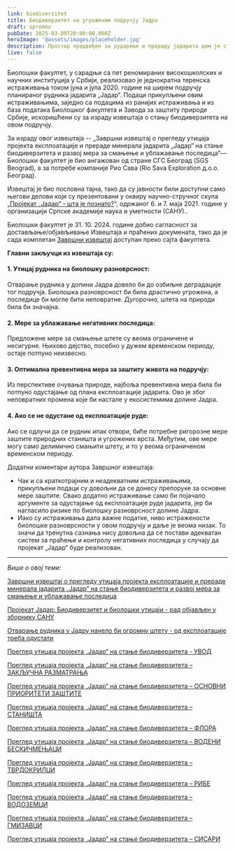 ```yaml
---
link: biodiverzitet
title: Биодиверзитет на угроженом подручју Јадра
draft: spremno
pubDate: 2025-03-09T20:00:00.000Z
heroImage: '@assets/images/placeholder.jpg'
description: Простор предвиђен за рударење и прераду јадарита дом је стотина национално и међународно значајних угрожених врста биљака и животиња. Њихов опстанак био би доведен у питање реализацијом пројекта „Јадар“.
live: false
---
```

Биолошки факултет, у сарадњи са пет реномираних високошколских и научних институција у Србији, реализовао је једнократна теренска истраживања током јуна и јула 2020. године на ширем подручју планираног рудника јадарита „Јадар“. Подаци прикупљени овим истраживањима, заједно са подацима из ранијих истраживања и из база података Биолошког факултета и Завода за заштиту природе Србије, искоришћени су за израду извештаја о стању биодиверзитета на овом подручју.

За израду овог извештаја -- „Завршни извештај о прегледу утицаја пројекта експлоатације и прераде минерала јадарита „Јадар“ на стање биодиверзитета и развој мера за смањење и ублажавање последица“— Биолошки факултет је био ангажован од стране СГС Београд (SGS Beograd), а за потребе компаније Рио Сава (Rio Sava Exploration д.о.о. Београд).

Извештај је био пословна тајна, тако да су јавности били доступни само његови делови који су презентовани у оквиру научно-стручног скупа „[Пројекат „Јадар“ - шта је познато?](https://drive.google.com/file/d/1cbUf5iJiWYUp1NJnkaKe9cGXuLM_l0Md/view?usp=drive_link)“, одржаног 6. и 7. маја 2021. године у организацији Српске академије наука и уметности (САНУ)..

Биолошки факултет је 31. 10. 2024. године добио сагласност за достављање/објављивање Извештаја и праћених докумената, тако да је сада комплетан [Завршни извештај](https://drive.google.com/file/d/1ZRAHPig6Rz2n-E-zrZ0clucPnvZYiNsx/view?usp=drive_link) доступан преко сајта факултета.

**Главни закључци из извештаја су:**

#### 1. Утицај рудника на биолошку разноврсност:

Отварање рудника у долини Јадра довело би до озбиљне деградације тог подручја. Биолошка разноврсност би била драстично угрожена, а последице би могле бити неповратне. Дугорочно, штета на природи била би значајна.

#### 2. Mере за ублажавање негативних последица:

Предложене мере за смањење штете су веома ограничене и несигурне. Њихово дејство, посебно у дужем временском периоду, остаје потпуно неизвесно.

#### 3. Оптимална превентивна мера за заштиту живота на подручју:

Из перспективе очувања природе, најбоља превентивна мера била би потпуно одустајање од плана експлоатације јадарита. Ово је због неповратних промена које би настале у екосистемима долине Јадра.

#### 4. Ако се не одустане од експлоатације руде:

Ако се одлучи да се рудник ипак отвори, биће потребне ригорозне мере заштите природних станишта и угрожених врста. Међутим, ове мере могу само делимично смањити штету, и то у веома ограниченом временском периоду.

Додатни коментари аутора Завршног извештаја:

- Чак и са краткотрајним и неадекватним истраживањима, прикупљени подаци су довољни да се донесу препоруке за основне мере заштите. Свако додатно истраживање само би појачало аргументе за одустајање од експлоатације руде јадарита, јер би нагласило ризике по биолошку разноврсност долине Јадра.
- Иако су истраживања дала важне податке, ниво истражености биолошке разноврсности у овом подручју и даље је веома низак. То значи да тренутна сазнања нису довољна да се постави адекватан систем за праћење и контролу негативних последица у случају да пројекат „Јадар“ буде реализован.

---

_Више о овој теми:_

[Завршни извештај о прегледу утицаја пројекта експлоатације и прераде минерала јадарита „Јадар“ на стање биодиверзитета и развој мера за смањење и ублажавање последица](https://drive.google.com/file/d/1ZRAHPig6Rz2n-E-zrZ0clucPnvZYiNsx/view?usp=drive_link)

[Пројекат Јадар: Биодиверзитет и биолошки утицаји - рад објављен у зборнику САНУ](https://drive.google.com/file/d/1cbUf5iJiWYUp1NJnkaKe9cGXuLM_l0Md/view?usp=drive_link)

[Отварање рудника у Јадру нанело би огромну штету - од експлоатације треба одустати](https://www.insajder.net/teme/profesori-bioloskog-fakulteta-za-insajder-otvaranje-rudnika-u-jadru-nanelo-bi-ogromnu-stetu-po-biodiverzitet-i-prirodu-od-eksploatacije-treba-odustati)

[Преглед утицаја пројекта „Јадар“ на стање биодиверзитета - УВОД](https://drive.google.com/file/d/1KGJ6D9hP1Jh9_wFdtdl_nKE9PeHIMhn7/view?usp=drive_link)

[Преглед утицаја пројекта „Јадар“ на стање биодиверзитета – ЗАКЉУЧНА РАЗМАТРАЊА](https://drive.google.com/file/d/1th29jSdqUOo0FxYa5QvX7cUdsSNTKoq1/view?usp=drive_link)

[Преглед утицаја пројекта „Јадар“ на стање биодиверзитета – ОСНОВНИ ПРИОРИТЕТИ ЗАШТИТЕ](https://drive.google.com/file/d/1yN9GvxDSUnPna5HOU3hCG1vRV8oT_ehN/view?usp=drive_link)

[Преглед утицаја пројекта „Јадар“ на стање биодиверзитета – СТАНИШТА](https://drive.google.com/file/d/1eP7_tDzFewx1Q6NdGHBFe3fAyZQQu4CW/view?usp=drive_link)

[Преглед утицаја пројекта „Јадар“ на стање биодиверзитета – ФЛОРА](https://drive.google.com/file/d/1o8vWS9eaIj6eBO18lF10rn10UUdE3_Lr/view?usp=drive_link)

[Преглед утицаја пројекта „Јадар“ на стање биодиверзитета – ВОДЕНИ БЕСКИЧМЕЊАЦИ](https://drive.google.com/file/d/1X3aR_JBviOMi045k4z4sxgfaZQUnag7T/view?usp=drive_link)

[Преглед утицаја пројекта „Јадар“ на стање биодиверзитета – ТВРДОКРИЛЦИ](https://drive.google.com/file/d/16GX63LBxfhXjDxpKkVGTdKxECf8rlFFW/view?usp=drive_link)

[Преглед утицаја пројекта „Јадар“ на стање биодиверзитета – РИБЕ](https://drive.google.com/file/d/1ZhL5foSx1rMsXBGcNkYAuYt4KlHQ1fdI/view?usp=drive_link)

[Преглед утицаја пројекта „Јадар“ на стање биодиверзитета – ВОДОЗЕМЦИ](https://drive.google.com/file/d/1OjkxzT6Ih3jNlKStO4Mo53xKmI9QHJTM/view?usp=drive_link)

[Преглед утицаја пројекта „Јадар“ на стање биодиверзитета – ГМИЗАВЦИ](https://drive.google.com/file/d/1qAdmPTbsMewXFFufJ_Ti6Ci66LbqeY3o/view?usp=drive_link)

[Преглед утицаја пројекта „Јадар“ на стање биодиверзитета – СИСАРИ](https://drive.google.com/file/d/1g52ohnqVh7bwAIHMQU_Iop_cD9odnHue/view?usp=drive_link)
